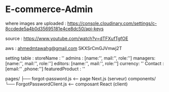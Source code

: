 # E-commerce-Admin
where images are uploaded :
https://console.cloudinary.com/settings/c-8ccdede5a4b0d35695181e4ce8dc50/api-keys

source : https://www.youtube.com/watch?v=dTFXufTgfOE

aws : ahmedmtawahg@gmail.com
SKXSrCmGJVmwj2T


setting table :
storeName : ''
admins : [name:'', mail:'', role:'']
managers: [name:'', mail:'', role:'']
editors: [name:'', mail:'', role:'']
currency: ''
Contact : [email:'' ,phone:'']
featuredProduct : ''


pages/
├── forgot-password.js       <-- page Next.js (serveur)
components/
└── ForgotPasswordClient.js  <-- composant React (client)

